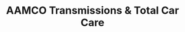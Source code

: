 ---
title: "AAMCO Transmissions & Total Car Care"
url: /florence/aamco-transmissions-and-total-car-care/
shop: car repair
---